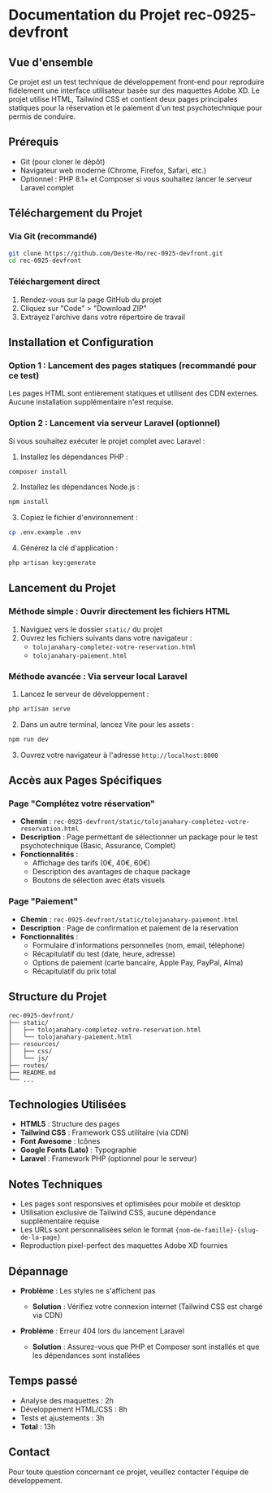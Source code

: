 # Documentation du Projet rec-0925-devfront

## Vue d'ensemble

Ce projet est un test technique de développement front-end pour reproduire fidèlement une interface utilisateur basée sur des maquettes Adobe XD. Le projet utilise HTML, Tailwind CSS et contient deux pages principales statiques pour la réservation et le paiement d'un test psychotechnique pour permis de conduire.

## Prérequis

-   Git (pour cloner le dépôt)
-   Navigateur web moderne (Chrome, Firefox, Safari, etc.)
-   Optionnel : PHP 8.1+ et Composer si vous souhaitez lancer le serveur Laravel complet

## Téléchargement du Projet

### Via Git (recommandé)

```bash
git clone https://github.com/Deste-Mo/rec-0925-devfront.git
cd rec-0925-devfront
```

### Téléchargement direct

1. Rendez-vous sur la page GitHub du projet
2. Cliquez sur "Code" > "Download ZIP"
3. Extrayez l'archive dans votre répertoire de travail

## Installation et Configuration

### Option 1 : Lancement des pages statiques (recommandé pour ce test)

Les pages HTML sont entièrement statiques et utilisent des CDN externes. Aucune installation supplémentaire n'est requise.

### Option 2 : Lancement via serveur Laravel (optionnel)

Si vous souhaitez exécuter le projet complet avec Laravel :

1. Installez les dépendances PHP :

```bash
composer install
```

2. Installez les dépendances Node.js :

```bash
npm install
```

3. Copiez le fichier d'environnement :

```bash
cp .env.example .env
```

4. Générez la clé d'application :

```bash
php artisan key:generate
```

## Lancement du Projet

### Méthode simple : Ouvrir directement les fichiers HTML

1. Naviguez vers le dossier `static/` du projet
2. Ouvrez les fichiers suivants dans votre navigateur :
    - `tolojanahary-completez-votre-reservation.html`
    - `tolojanahary-paiement.html`

### Méthode avancée : Via serveur local Laravel

1. Lancez le serveur de développement :

```bash
php artisan serve
```

2. Dans un autre terminal, lancez Vite pour les assets :

```bash
npm run dev
```

3. Ouvrez votre navigateur à l'adresse `http://localhost:8000`

## Accès aux Pages Spécifiques

### Page "Complétez votre réservation"

-   **Chemin** : `rec-0925-devfront/static/tolojanahary-completez-votre-reservation.html`
-   **Description** : Page permettant de sélectionner un package pour le test psychotechnique (Basic, Assurance, Complet)
-   **Fonctionnalités** :
    -   Affichage des tarifs (0€, 40€, 60€)
    -   Description des avantages de chaque package
    -   Boutons de sélection avec états visuels

### Page "Paiement"

-   **Chemin** : `rec-0925-devfront/static/tolojanahary-paiement.html`
-   **Description** : Page de confirmation et paiement de la réservation
-   **Fonctionnalités** :
    -   Formulaire d'informations personnelles (nom, email, téléphone)
    -   Récapitulatif du test (date, heure, adresse)
    -   Options de paiement (carte bancaire, Apple Pay, PayPal, Alma)
    -   Récapitulatif du prix total

## Structure du Projet

```
rec-0925-devfront/
├── static/
│   ├── tolojanahary-completez-votre-reservation.html
│   └── tolojanahary-paiement.html
├── resources/
│   ├── css/
│   └── js/
├── routes/
├── README.md
└── ...
```

## Technologies Utilisées

-   **HTML5** : Structure des pages
-   **Tailwind CSS** : Framework CSS utilitaire (via CDN)
-   **Font Awesome** : Icônes
-   **Google Fonts (Lato)** : Typographie
-   **Laravel** : Framework PHP (optionnel pour le serveur)

## Notes Techniques

-   Les pages sont responsives et optimisées pour mobile et desktop
-   Utilisation exclusive de Tailwind CSS, aucune dépendance supplémentaire requise
-   Les URLs sont personnalisées selon le format `{nom-de-famille}-{slug-de-la-page}`
-   Reproduction pixel-perfect des maquettes Adobe XD fournies

## Dépannage

-   **Problème** : Les styles ne s'affichent pas

    -   **Solution** : Vérifiez votre connexion internet (Tailwind CSS est chargé via CDN)

-   **Problème** : Erreur 404 lors du lancement Laravel
    -   **Solution** : Assurez-vous que PHP et Composer sont installés et que les dépendances sont installées

## Temps passé

-   Analyse des maquettes : 2h
-   Développement HTML/CSS : 8h
-   Tests et ajustements : 3h
-   **Total** : 13h

## Contact

Pour toute question concernant ce projet, veuillez contacter l'équipe de développement.
